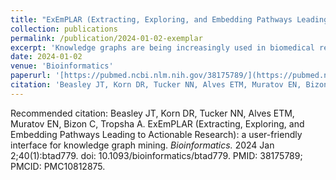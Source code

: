 ```yaml
---
title: "ExEmPLAR (Extracting, Exploring, and Embedding Pathways Leading to Actionable Research): a user-friendly interface for knowledge graph mining. "
collection: publications
permalink: /publication/2024-01-02-exemplar
excerpt: 'Knowledge graphs are being increasingly used in biomedical research to link large amounts of heterogenous data and facilitate reasoning across diverse knowledge sources. We explain the key functionalities of ExEmPLAR and demonstrate its use with a case study.'
date: 2024-01-02
venue: 'Bioinformatics'
paperurl: '[https://pubmed.ncbi.nlm.nih.gov/38175789/](https://pubmed.ncbi.nlm.nih.gov/38175789/)'
citation: 'Beasley JT, Korn DR, Tucker NN, Alves ETM, Muratov EN, Bizon C, Tropsha A. (2024). &quot;ExEmPLAR.&quot; <i>Bioinformatics</i>. 1(1).'
---
```



Recommended citation: Beasley JT, Korn DR, Tucker NN, Alves ETM, Muratov EN, Bizon C, Tropsha A. ExEmPLAR (Extracting, Exploring, and Embedding Pathways Leading to Actionable Research): a user-friendly interface for knowledge graph mining. <i> Bioinformatics. </i> 2024 Jan 2;40(1):btad779. doi: 10.1093/bioinformatics/btad779. PMID: 38175789; PMCID: PMC10812875.
